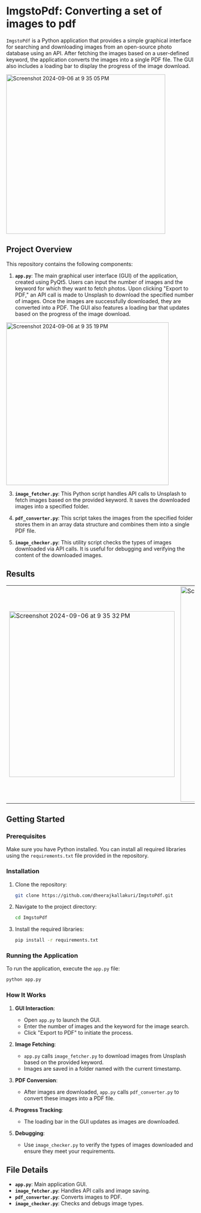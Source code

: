 # ImgstoPdf: Converting a set of images to pdf

`ImgstoPdf` is a Python application that provides a simple graphical interface for searching and downloading images from an open-source photo database using an API. After fetching the images based on a user-defined keyword, the application converts the images into a single PDF file. The GUI also includes a loading bar to display the progress of the image download.

<img width="425" alt="Screenshot 2024-09-06 at 9 35 05 PM" src="https://github.com/user-attachments/assets/c377ec42-da50-4220-8895-e729c3a7ff12">


## Project Overview

This repository contains the following components:

1. **`app.py`**: The main graphical user interface (GUI) of the application, created using PyQt5. Users can input the number of images and the keyword for which they want to fetch photos. Upon clicking "Export to PDF," an API call is made to Unsplash to download the specified number of images. Once the images are successfully downloaded, they are converted into a PDF. The GUI also features a loading bar that updates based on the progress of the image download.

<img width="434" alt="Screenshot 2024-09-06 at 9 35 19 PM" src="https://github.com/user-attachments/assets/33f74e0c-49bc-4f5f-b01c-de9d1b22dee0">


3. **`image_fetcher.py`**: This Python script handles API calls to Unsplash to fetch images based on the provided keyword. It saves the downloaded images into a specified folder.

4. **`pdf_converter.py`**: This script takes the images from the specified folder stores them in an array data structure and combines them into a single PDF file.

5. **`image_checker.py`**: This utility script checks the types of images downloaded via API calls. It is useful for debugging and verifying the content of the downloaded images.

## Results
<table>
  <tr>
    <td><img width="442" alt="Screenshot 2024-09-06 at 9 35 32 PM" src="https://github.com/user-attachments/assets/912ab970-cba5-4432-addf-396912fb0c5d"></td>
    <td><img width="574" alt="Screenshot 2024-09-06 at 9 36 11 PM" src="https://github.com/user-attachments/assets/c2b75799-1ace-4e20-b7ea-396f37951d58">
</td>
  </tr>
</table>

## Getting Started

### Prerequisites

Make sure you have Python installed. You can install all required libraries using the `requirements.txt` file provided in the repository.

### Installation

1. Clone the repository:

   ```bash
   git clone https://github.com/dheerajkallakuri/ImgstoPdf.git
   ```

2. Navigate to the project directory:

   ```bash
   cd ImgstoPdf
   ```

3. Install the required libraries:

   ```bash
   pip install -r requirements.txt
   ```

### Running the Application

To run the application, execute the `app.py` file:

```bash
python app.py
```

### How It Works

1. **GUI Interaction**:
   - Open `app.py` to launch the GUI.
   - Enter the number of images and the keyword for the image search.
   - Click "Export to PDF" to initiate the process.

2. **Image Fetching**:
   - `app.py` calls `image_fetcher.py` to download images from Unsplash based on the provided keyword.
   - Images are saved in a folder named with the current timestamp.

3. **PDF Conversion**:
   - After images are downloaded, `app.py` calls `pdf_converter.py` to convert these images into a PDF file.

4. **Progress Tracking**:
   - The loading bar in the GUI updates as images are downloaded.

5. **Debugging**:
   - Use `image_checker.py` to verify the types of images downloaded and ensure they meet your requirements.

## File Details

- **`app.py`**: Main application GUI.
- **`image_fetcher.py`**: Handles API calls and image saving.
- **`pdf_converter.py`**: Converts images to PDF.
- **`image_checker.py`**: Checks and debugs image types.
